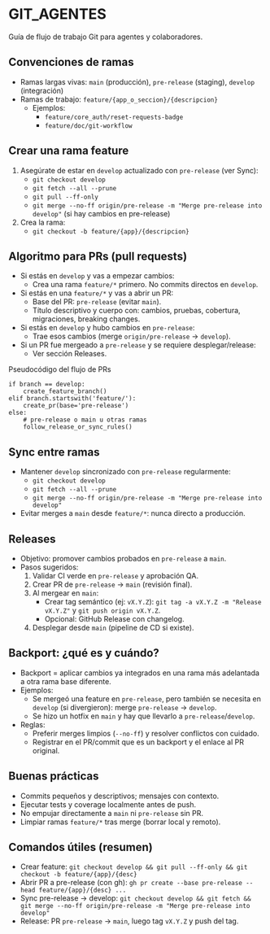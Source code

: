 # GIT_AGENTES

Guía de flujo de trabajo Git para agentes y colaboradores.

## Convenciones de ramas
- Ramas largas vivas: `main` (producción), `pre-release` (staging), `develop` (integración)
- Ramas de trabajo: `feature/{app_o_seccion}/{descripcion}`
  - Ejemplos:
    - `feature/core_auth/reset-requests-badge`
    - `feature/doc/git-workflow`

## Crear una rama feature
1) Asegúrate de estar en `develop` actualizado con `pre-release` (ver Sync):
   - `git checkout develop`
   - `git fetch --all --prune`
   - `git pull --ff-only`
   - `git merge --no-ff origin/pre-release -m "Merge pre-release into develop"` (si hay cambios en pre-release)
2) Crea la rama:
   - `git checkout -b feature/{app}/{descripcion}`

## Algoritmo para PRs (pull requests)
- Si estás en `develop` y vas a empezar cambios:
  - Crea una rama `feature/*` primero. No commits directos en `develop`.
- Si estás en una `feature/*` y vas a abrir un PR:
  - Base del PR: `pre-release` (evitar `main`).
  - Título descriptivo y cuerpo con: cambios, pruebas, cobertura, migraciones, breaking changes.
- Si estás en `develop` y hubo cambios en `pre-release`:
  - Trae esos cambios (merge `origin/pre-release` -> `develop`).
- Si un PR fue mergeado a `pre-release` y se requiere desplegar/release:
  - Ver sección Releases.

Pseudocódigo del flujo de PRs
```
if branch == develop:
    create_feature_branch()
elif branch.startswith('feature/'):
    create_pr(base='pre-release')
else:
    # pre-release o main u otras ramas
    follow_release_or_sync_rules()
```

## Sync entre ramas
- Mantener `develop` sincronizado con `pre-release` regularmente:
  - `git checkout develop`
  - `git fetch --all --prune`
  - `git merge --no-ff origin/pre-release -m "Merge pre-release into develop"`
- Evitar merges a `main` desde `feature/*`: nunca directo a producción.

## Releases
- Objetivo: promover cambios probados en `pre-release` a `main`.
- Pasos sugeridos:
  1) Validar CI verde en `pre-release` y aprobación QA.
  2) Crear PR de `pre-release` -> `main` (revisión final).
  3) Al mergear en `main`:
     - Crear tag semántico (ej: `vX.Y.Z`): `git tag -a vX.Y.Z -m "Release vX.Y.Z"` y `git push origin vX.Y.Z`.
     - Opcional: GitHub Release con changelog.
  4) Desplegar desde `main` (pipeline de CD si existe).

## Backport: ¿qué es y cuándo?
- Backport = aplicar cambios ya integrados en una rama más adelantada a otra rama base diferente.
- Ejemplos:
  - Se mergeó una feature en `pre-release`, pero también se necesita en `develop` (si divergieron): merge `pre-release` -> `develop`.
  - Se hizo un hotfix en `main` y hay que llevarlo a `pre-release`/`develop`.
- Reglas:
  - Preferir merges limpios (`--no-ff`) y resolver conflictos con cuidado.
  - Registrar en el PR/commit que es un backport y el enlace al PR original.

## Buenas prácticas
- Commits pequeños y descriptivos; mensajes con contexto.
- Ejecutar tests y coverage localmente antes de push.
- No empujar directamente a `main` ni `pre-release` sin PR.
- Limpiar ramas `feature/*` tras merge (borrar local y remoto).

## Comandos útiles (resumen)
- Crear feature: `git checkout develop && git pull --ff-only && git checkout -b feature/{app}/{desc}`
- Abrir PR a pre-release (con gh): `gh pr create --base pre-release --head feature/{app}/{desc} ...`
- Sync pre-release -> develop: `git checkout develop && git fetch && git merge --no-ff origin/pre-release -m "Merge pre-release into develop"`
- Release: PR `pre-release` -> `main`, luego tag `vX.Y.Z` y push del tag.
